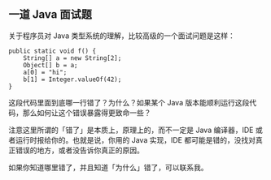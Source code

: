 ## 一道 Java 面试题

关于程序员对 Java 类型系统的理解，比较高级的一个面试问题是这样：

<div class="language-java highlighter-rouge">

<div class="highlight">

    public static void f() {
        String[] a = new String[2];
        Object[] b = a;
        a[0] = "hi";
        b[1] = Integer.valueOf(42);
    }

</div>

</div>

这段代码里面到底哪一行错了？为什么？如果某个 Java 版本能顺利运行这段代码，那么如何让这个错误暴露得更致命一些？

注意这里所谓的「错了」是本质上，原理上的，而不一定是 Java 编译器，IDE 或者运行时报给你的。也就是说，你用的 Java 实现，IDE 都可能是错的，没找对真正错误的地方，或者没告诉你真正的原因。

如果你知道哪里错了，并且知道「为什么」错了，可以联系我。
